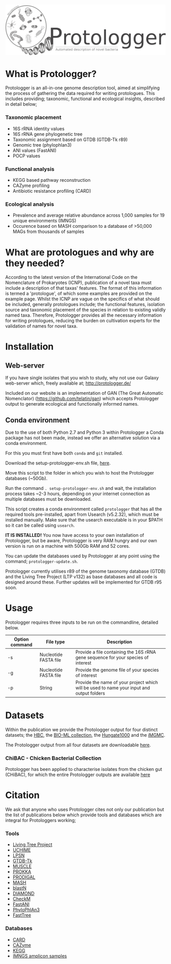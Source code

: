 ![logo](/images/Protologger-logo.png)


# What is Protologger?

Protologger is an all-in-one genome description tool, aimed at simplifying the process of gathering the data required for writing protologues. This includes providing; taxonomic, functional and ecological insights, described in detail below;

### Taxonomic placement
- 16S rRNA identity values
- 16S rRNA gene phylogenetic tree
- Taxonomic assignment based on GTDB (GTDB-Tk r89)
- Genomic tree (phylophlan3)
- ANI values (FastANI)
- POCP values

### Functional analysis
- KEGG based pathway reconstruction
- CAZyme profiling
- Antibiotic resistance profiling (CARD)

### Ecological analysis
- Prevalence and average relative abundance across 1,000 samples for 19 unique environments (IMNGS)
- Occurence based on MASH comparison to a database of >50,000 MAGs from thousands of samples

# What are protologues and why are they needed?
According to the latest version of the International Code on the Nomenclature of Prokaryotes (ICNP), publication of a novel taxa must include a description of that taxas' features. The format of this information is termed a 'protologue', of which some examples are provided on the example page. Whilst the ICNP are vague on the specifics of what should be included, generally protologues include; the functional features, isolation source and taxonomic placement of the species in relation to existing validly named taxa.
Therefore, Protologger provides all the necessary information for writing protologues, reducing the burden on cultivation experts for the validation of names for novel taxa.

# Installation

## Web-server

If you have single isolates that you wish to study, why not use our Galaxy web-server which, freely available at; http://protologger.de/

Included on our website is an implementation of GAN (The Great Automatic Nomenclator) (https://github.com/telatin/gan) which accepts Protologger output to generate ecological and functionally informed names.


## Conda environment

Due to the use of both Python 2.7 and Python 3 within Protologger a Conda package has not been made, instead we offer an alternative solution via a conda environment.

For this you must first have both `conda` and `git` installed.

Download the setup-protologger-env.sh file, [here](https://github.com/thh32/Protologger/blob/master/scripts/setup-protologger-env.sh).

Move this script to the folder in which you wish to host the Protologger databases (~50Gb).

Run the command `. setup-protologger-env.sh` and wait, the installation process takes ~2-3 hours, depending on your internet connection as multiple databases must be downloaded.

This script creates a conda environment called `protologger` that has all the required tools pre-installed, apart from Usearch (v5.2.32), which must be installed manually. Make sure that the usearch executable is in your $PATH so it can be called using `usearch`.

<b> IT IS INSTALLED!</b> You now have access to your own installation of Protologger, but be aware, Protologger is very RAM hungry and our own version is run on a machine with 500Gb RAM and 52 cores.

You can update the databases used by Protologger at any point using the command; `protologger-update.sh`.

Protologger currently utilises r89 of the genome taxonomy database (GTDB) and the Living Tree Project (LTP v132) as base databases and all code is designed around these. Further updates will be implemented for GTDB r95 soon.

# Usage

Protologger requires three inputs to be run on the commandline, detailed below.

| Option command| File type | Description                                                                                              |
| ------------- | ---------| -------------------------------------------------------------------------------------------------------- |
| -s     | Nucleotide FASTA file | Provide a file containing the 16S rRNA gene sequence for your species of interest           |
| -g    | Nucleotide FASTA file | Provide the genome file of your species of interest                                                    |
| -p       | String | Provide the name of your project which will be used to name your input and output folders                                               |



# Datasets
Within the publication we provide the Protologger output for four distinct datasets; the [HBC](https://www.nature.com/articles/s41587-018-0009-7), the [BIO-ML collection](https://www.nature.com/articles/s41591-019-0559-3), the [Hungate1000](https://www.nature.com/articles/nbt.4110) and the [iMGMC](https://www.sciencedirect.com/science/article/pii/S2211124720301972?via%3Dihub). 

The Protologger output from all four datasets are downloadable [here](https://drive.google.com/file/d/1abNuXifhd2mH8txxkVhUO9MOZLcMETTb/view?usp=sharing).

### ChiBAC - Chicken Bacterial Collection
Protologger has been applied to characterise isolates from the chicken gut (CHiBAC), for which the entire Protologger outputs are available [here](https://drive.google.com/file/d/19icEV9xH6PBiW1Mekd2duG6IJP3jf9HY/view?usp=sharing)


# Citation
We ask that anyone who uses Protologger cites not only our publication but the list of publications below which provide tools and databases which are integral for Protologgers working;

### Tools
- [Living Tree Project](https://www.sciencedirect.com/science/article/abs/pii/S072320200800060X?via%3Dihub)
- [UCHIME](https://www.ncbi.nlm.nih.gov/pmc/articles/PMC3150044/pdf/btr381.pdf)
- [LPSN](https://www.ncbi.nlm.nih.gov/pmc/articles/PMC3965054/pdf/gkt1111.pdf)
- [GTDB-Tk](https://academic.oup.com/bioinformatics/article/36/6/1925/5626182)
- [MUSCLE](https://academic.oup.com/nar/article/32/5/1792/2380623)
- [PROKKA](https://academic.oup.com/bioinformatics/article/30/14/2068/2390517)
- [PRODIGAL](https://bmcbioinformatics.biomedcentral.com/articles/10.1186/1471-2105-11-119)
- [MASH](https://genomebiology.biomedcentral.com/articles/10.1186/s13059-016-0997-x)
- [blastN](https://www.sciencedirect.com/science/article/pii/S0022283605803602?via%3Dihub)
- [DIAMOND](https://www.nature.com/articles/nmeth.3176)
- [CheckM](https://genome.cshlp.org/content/25/7/1043)
- [FastANI](https://www.nature.com/articles/s41467-018-07641-9)
- [PhyloPhlAn3](https://www.nature.com/articles/s41467-020-16366-7)
- [FastTree](https://academic.oup.com/mbe/article/26/7/1641/1128976)

### Databases 
- [CARD](https://academic.oup.com/nar/article/48/D1/D517/5608993)
- [CAZyme](https://academic.oup.com/nar/article/37/suppl_1/D233/1003505)
- [KEGG](https://academic.oup.com/nar/article/27/1/29/1238108)
- [IMNGS amplicon samples](https://www.nature.com/articles/srep33721)


